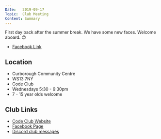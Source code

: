 ```yaml
---
Date:   2019-09-17
Topic:  Club Meeting
Content: Summary
---
```

First day back after the summer break. We have some new faces. Welcome aboard. 😊

* [Facebook Link](https://www.facebook.com/1481985248595237/posts/2258552740938480/)

## Location

* Curborough Community Centre
* WS13 7NY
* Code Club
* Wednesdays 5:30 - 6:30pm
* 7 - 15 year olds welcome

## Club Links

* [Code Club Website](https://lichfield-code-club.github.io/)
* [Facebook Page](https://www.facebook.com/LichfieldCoders)
* [Discord club messages](https://discord.gg/szz6xGK)
